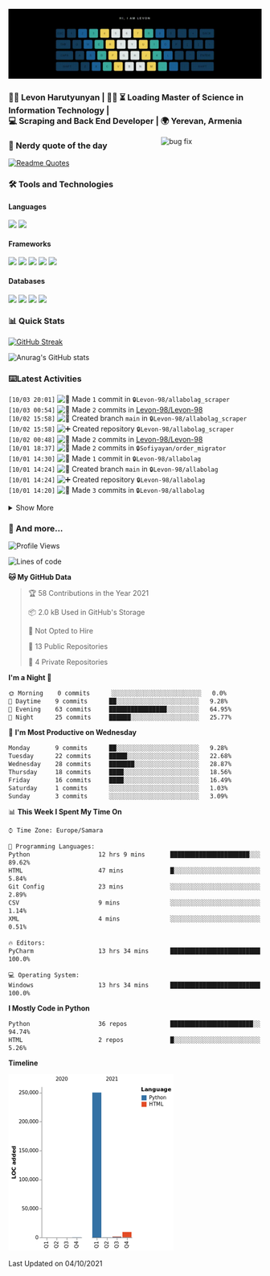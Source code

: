 <p align="center">
  <img src="readme_media/github.gif" alt="Hi, I am Levon" />
</p>

<h3>
👨‍💻 Levon Harutyunyan | 👨‍🎓 ⏳ Loading Master of Science in Information Technology | <br/>
💻 Scraping and Back End Developer | 🌍 Yerevan, Armenia
</h3>

<img src="https://media.giphy.com/media/2KAGlmkPywhZS/giphy.gif?cid=790b761109582f7f1cf7751f349ad942adf32042d389c473&rid=giphy.gif" alt="bug fix" align="right" width="200" height="auto" />

### 🤔 Nerdy quote of the day

[![Readme Quotes](https://quotes-github-readme.vercel.app/api?type=horizontal&theme=tokyonight)](https://github.com/piyushsuthar/github-readme-quotes)

### 🛠️ Tools and Technologies 

#### Languages

<code><img height="30" src="https://img.shields.io/badge/python-3670A0?style=for-the-badge&logo=python&logoColor=ffdd54"></code>
<code><img height="30" src="https://img.shields.io/badge/c++-%2300599C.svg?style=for-the-badge&logo=c%2B%2B&logoColor=white"></code>

#### Frameworks

<code><img height="30" src="https://img.shields.io/badge/django-%23092E20.svg?style=for-the-badge&logo=django&logoColor=white"></code>
<code><img height="30" src="https://img.shields.io/badge/DJANGO-REST-ff1709?style=for-the-badge&logo=django&logoColor=white&color=ff1709&labelColor=gray"></code>
<code><img height="30" src="https://img.shields.io/badge/flask-%23000.svg?style=for-the-badge&logo=flask&logoColor=white"></code>
<code><img height="30" src="https://img.shields.io/badge/-Selenium-brightgreen"></code>
<code><img height="30" src="https://img.shields.io/badge/-Scrapy-green"></code>

#### Databases

<code><img height="30" src="https://img.shields.io/badge/postgres-%23316192.svg?style=for-the-badge&logo=postgresql&logoColor=white"></code>
<code><img height="30" src="https://img.shields.io/badge/sqlite-%2307405e.svg?style=for-the-badge&logo=sqlite&logoColor=white"></code>
<code><img height="30" src="https://img.shields.io/badge/MongoDB-%234ea94b.svg?style=for-the-badge&logo=mongodb&logoColor=white"></code>
<code><img height="30" src="https://img.shields.io/badge/redis-%23DD0031.svg?style=for-the-badge&logo=redis&logoColor=white"></code>

### 📊 Quick Stats

[![GitHub Streak](https://github-readme-streak-stats.herokuapp.com/?user=Levon-98&theme=tokyonight_duo)](https://git.io/streak-stats)

![Anurag's GitHub stats](https://github-readme-stats.vercel.app/api?username=Levon-98&show_icons=true&theme=tokyonight)

### ⌨️Latest Activities

<!--START_SECTION:activity-->
`[10/03 20:01]` <img alt="📝" src="https://github.com/cheesits456/github-activity-readme/raw/master/icons/commit.png" align="top" height="18"> Made `1` commit in <span title="Private Repo">`🔒Levon-98/allabolag_scraper`</span>  
`[10/03 00:54]` <img alt="📝" src="https://github.com/cheesits456/github-activity-readme/raw/master/icons/commit.png" align="top" height="18"> Made `2` commits in [Levon-98/Levon-98](https://github.com/Levon-98/Levon-98)  
`[10/02 15:58]` <img alt="📂" src="https://github.com/cheesits456/github-activity-readme/raw/master/icons/create-branch.png" align="top" height="18"> Created branch `main` in <span title="Private Repo">`🔒Levon-98/allabolag_scraper`</span>  
`[10/02 15:58]` <img alt="➕" src="https://github.com/cheesits456/github-activity-readme/raw/master/icons/create-repo.png" align="top" height="18"> Created repository <span title="Private Repo">`🔒Levon-98/allabolag_scraper`</span>  
`[10/02 00:48]` <img alt="📝" src="https://github.com/cheesits456/github-activity-readme/raw/master/icons/commit.png" align="top" height="18"> Made `2` commits in [Levon-98/Levon-98](https://github.com/Levon-98/Levon-98)  
`[10/01 18:37]` <img alt="📝" src="https://github.com/cheesits456/github-activity-readme/raw/master/icons/commit.png" align="top" height="18"> Made `2` commits in <span title="Private Repo">`🔒Sofiyayan/order_migrator`</span>  
`[10/01 14:30]` <img alt="📝" src="https://github.com/cheesits456/github-activity-readme/raw/master/icons/commit.png" align="top" height="18"> Made `1` commit in <span title="Private Repo">`🔒Levon-98/allabolag`</span>  
`[10/01 14:24]` <img alt="📂" src="https://github.com/cheesits456/github-activity-readme/raw/master/icons/create-branch.png" align="top" height="18"> Created branch `main` in <span title="Private Repo">`🔒Levon-98/allabolag`</span>  
`[10/01 14:24]` <img alt="➕" src="https://github.com/cheesits456/github-activity-readme/raw/master/icons/create-repo.png" align="top" height="18"> Created repository <span title="Private Repo">`🔒Levon-98/allabolag`</span>  
`[10/01 14:20]` <img alt="📝" src="https://github.com/cheesits456/github-activity-readme/raw/master/icons/commit.png" align="top" height="18"> Made `3` commits in <span title="Private Repo">`🔒Levon-98/allabolag`</span>  

<details><summary>Show More</summary>

`[10/01 13:39]` <img alt="📂" src="https://github.com/cheesits456/github-activity-readme/raw/master/icons/create-branch.png" align="top" height="18"> Created branch `main` in <span title="Private Repo">`🔒Levon-98/allabolag`</span>  
`[10/01 13:39]` <img alt="➕" src="https://github.com/cheesits456/github-activity-readme/raw/master/icons/create-repo.png" align="top" height="18"> Created repository <span title="Private Repo">`🔒Levon-98/allabolag`</span>  
`[10/01 00:52]` <img alt="📝" src="https://github.com/cheesits456/github-activity-readme/raw/master/icons/commit.png" align="top" height="18"> Made `2` commits in [Levon-98/Levon-98](https://github.com/Levon-98/Levon-98)  
`[09/30 19:43]` <img alt="📝" src="https://github.com/cheesits456/github-activity-readme/raw/master/icons/commit.png" align="top" height="18"> Made `3` commits in <span title="Private Repo">`🔒Sofiyayan/order_migrator`</span>  
`[09/30 11:09]` <img alt="⭐" src="https://github.com/cheesits456/github-activity-readme/raw/master/icons/star.png" align="top" height="18"> Starred [danielgatis/rembg](https://github.com/danielgatis/rembg)  
`[09/30 09:59]` <img alt="📝" src="https://github.com/cheesits456/github-activity-readme/raw/master/icons/commit.png" align="top" height="18"> Made `1` commit in <span title="Private Repo">`🔒Sofiyayan/order_migrator`</span>  
`[09/30 00:53]` <img alt="📝" src="https://github.com/cheesits456/github-activity-readme/raw/master/icons/commit.png" align="top" height="18"> Made `2` commits in [Levon-98/Levon-98](https://github.com/Levon-98/Levon-98)  
`[09/29 21:17]` <img alt="📝" src="https://github.com/cheesits456/github-activity-readme/raw/master/icons/commit.png" align="top" height="18"> Made `4` commits in <span title="Private Repo">`🔒Sofiyayan/order_migrator`</span>  
`[09/29 00:47]` <img alt="📝" src="https://github.com/cheesits456/github-activity-readme/raw/master/icons/commit.png" align="top" height="18"> Made `21` commits in [Levon-98/Levon-98](https://github.com/Levon-98/Levon-98)  
`[09/28 14:38]` <img alt="⭐" src="https://github.com/cheesits456/github-activity-readme/raw/master/icons/star.png" align="top" height="18"> Starred [Sofiyayan/Sofiyayan](https://github.com/Sofiyayan/Sofiyayan)  
`[09/28 14:28]` <img alt="📂" src="https://github.com/cheesits456/github-activity-readme/raw/master/icons/create-branch.png" align="top" height="18"> Created branch [`main`](https://github.com/Levon-98/Levon-98/tree/main) in [Levon-98/Levon-98](https://github.com/Levon-98/Levon-98)  
`[09/28 14:28]` <img alt="➕" src="https://github.com/cheesits456/github-activity-readme/raw/master/icons/create-repo.png" align="top" height="18"> Created repository [Levon-98/Levon-98](https://github.com/Levon-98/Levon-98)  
`[09/27 16:31]` <img alt="📝" src="https://github.com/cheesits456/github-activity-readme/raw/master/icons/commit.png" align="top" height="18"> Made `4` commits in <span title="Private Repo">`🔒Sofiyayan/order_migrator`</span>  
`[09/24 11:06]` <img alt="📝" src="https://github.com/cheesits456/github-activity-readme/raw/master/icons/commit.png" align="top" height="18"> Made `5` commits in [Levon-98/Levon-98](https://github.com/Levon-98/Levon-98)  
`[09/24 10:49]` <img alt="📂" src="https://github.com/cheesits456/github-activity-readme/raw/master/icons/create-branch.png" align="top" height="18"> Created branch [`main`](https://github.com/Levon-98/Levon-98/tree/main) in [Levon-98/Levon-98](https://github.com/Levon-98/Levon-98)  
`[09/24 10:49]` <img alt="➕" src="https://github.com/cheesits456/github-activity-readme/raw/master/icons/create-repo.png" align="top" height="18"> Created repository [Levon-98/Levon-98](https://github.com/Levon-98/Levon-98)  
`[09/24 10:48]` <img alt="📝" src="https://github.com/cheesits456/github-activity-readme/raw/master/icons/commit.png" align="top" height="18"> Made `2` commits in [Levon-98/Levon-98](https://github.com/Levon-98/Levon-98)  
`[09/24 10:33]` <img alt="📂" src="https://github.com/cheesits456/github-activity-readme/raw/master/icons/create-branch.png" align="top" height="18"> Created branch [`main`](https://github.com/Levon-98/Levon-98/tree/main) in [Levon-98/Levon-98](https://github.com/Levon-98/Levon-98)  
`[09/24 10:33]` <img alt="➕" src="https://github.com/cheesits456/github-activity-readme/raw/master/icons/create-repo.png" align="top" height="18"> Created repository [Levon-98/Levon-98](https://github.com/Levon-98/Levon-98)  
`[08/31 20:10]` <img alt="✅" src="https://github.com/cheesits456/github-activity-readme/raw/master/icons/pr-open.png" align="top" height="18"> Opened PR `#1` in <span title="Private Repo">`🔒vimshetsyan/Python_Lvl_1_Victoria_Mshetsyan`</span>  
`[08/31 20:10]` <img alt="📝" src="https://github.com/cheesits456/github-activity-readme/raw/master/icons/commit.png" align="top" height="18"> Made `2` commits in <span title="Private Repo">`🔒Levon-98/Python_Lvl_1_Victoria_Mshetsyan`</span>  
`[08/31 17:47]` <img alt="🍴" src="https://github.com/cheesits456/github-activity-readme/raw/master/icons/fork.png" align="top" height="18"> Forked <span title="Private Repo">`🔒vimshetsyan/Python_Lvl_1_Victoria_Mshetsyan`</span> to <span title="Private Repo">`🔒Levon-98/Python_Lvl_1_Victoria_Mshetsyan`</span>  
`[08/31 17:45]` <img alt="✅" src="https://github.com/cheesits456/github-activity-readme/raw/master/icons/pr-open.png" align="top" height="18"> Opened PR `#1` in <span title="Private Repo">`🔒Kulijanyan/Python_Lvl_1_Kulijanyan_Georgi`</span>  
`[08/31 17:43]` <img alt="📝" src="https://github.com/cheesits456/github-activity-readme/raw/master/icons/commit.png" align="top" height="18"> Made `1` commit in <span title="Private Repo">`🔒Levon-98/Python_Lvl_1_Kulijanyan_Georgi`</span>  
`[08/31 17:34]` <img alt="🍴" src="https://github.com/cheesits456/github-activity-readme/raw/master/icons/fork.png" align="top" height="18"> Forked <span title="Private Repo">`🔒Kulijanyan/Python_Lvl_1_Kulijanyan_Georgi`</span> to <span title="Private Repo">`🔒Levon-98/Python_Lvl_1_Kulijanyan_Georgi`</span>  
`[08/31 17:29]` <img alt="✅" src="https://github.com/cheesits456/github-activity-readme/raw/master/icons/pr-open.png" align="top" height="18"> Opened PR `#1` in <span title="Private Repo">`🔒artakavetyan81/Python_Lvl_1_Artak_Avetyan`</span>  
`[08/31 17:25]` <img alt="📝" src="https://github.com/cheesits456/github-activity-readme/raw/master/icons/commit.png" align="top" height="18"> Made `1` commit in <span title="Private Repo">`🔒Levon-98/Python_Lvl_1_Artak_Avetyan`</span>  
`[08/31 17:13]` <img alt="🍴" src="https://github.com/cheesits456/github-activity-readme/raw/master/icons/fork.png" align="top" height="18"> Forked <span title="Private Repo">`🔒artakavetyan81/Python_Lvl_1_Artak_Avetyan`</span> to <span title="Private Repo">`🔒Levon-98/Python_Lvl_1_Artak_Avetyan`</span>  
`[08/31 16:51]` <img alt="✅" src="https://github.com/cheesits456/github-activity-readme/raw/master/icons/pr-open.png" align="top" height="18"> Opened PR `#1` in <span title="Private Repo">`🔒arkadisafaryan/Python_Lvl_1_Arkadi_Safaryan`</span>  
`[08/31 16:48]` <img alt="📝" src="https://github.com/cheesits456/github-activity-readme/raw/master/icons/commit.png" align="top" height="18"> Made `1` commit in <span title="Private Repo">`🔒Levon-98/Python_Lvl_1_Arkadi_Safaryan`</span>  
`[08/31 16:35]` <img alt="🍴" src="https://github.com/cheesits456/github-activity-readme/raw/master/icons/fork.png" align="top" height="18"> Forked <span title="Private Repo">`🔒arkadisafaryan/Python_Lvl_1_Arkadi_Safaryan`</span> to <span title="Private Repo">`🔒Levon-98/Python_Lvl_1_Arkadi_Safaryan`</span>  
`[08/31 16:33]` <img alt="🗣" src="https://github.com/cheesits456/github-activity-readme/raw/master/icons/comment.png" align="top" height="18"> Commented on `a381df3` in <span title="Private Repo">`🔒Levon-98/Python_Lvl1_Aram_Ramazyan`</span>  
`[08/31 16:25]` <img alt="🗣" src="https://github.com/cheesits456/github-activity-readme/raw/master/icons/comment.png" align="top" height="18"> Commented on `a381df3` in <span title="Private Repo">`🔒Levon-98/Python_Lvl1_Aram_Ramazyan`</span>  
`[08/31 16:23]` <img alt="🗣" src="https://github.com/cheesits456/github-activity-readme/raw/master/icons/comment.png" align="top" height="18"> Commented on `a381df3` in <span title="Private Repo">`🔒Levon-98/Python_Lvl1_Aram_Ramazyan`</span>  
`[08/31 16:13]` <img alt="🗣" src="https://github.com/cheesits456/github-activity-readme/raw/master/icons/comment.png" align="top" height="18"> Commented on `a381df3` in <span title="Private Repo">`🔒Levon-98/Python_Lvl1_Aram_Ramazyan`</span>  
`[08/31 16:13]` <img alt="🗣" src="https://github.com/cheesits456/github-activity-readme/raw/master/icons/comment.png" align="top" height="18"> Commented on `a381df3` in <span title="Private Repo">`🔒Levon-98/Python_Lvl1_Aram_Ramazyan`</span>  
`[08/31 16:11]` <img alt="🗣" src="https://github.com/cheesits456/github-activity-readme/raw/master/icons/comment.png" align="top" height="18"> Commented on `a381df3` in <span title="Private Repo">`🔒Levon-98/Python_Lvl1_Aram_Ramazyan`</span>  
`[08/31 16:10]` <img alt="🗣" src="https://github.com/cheesits456/github-activity-readme/raw/master/icons/comment.png" align="top" height="18"> Commented on `a381df3` in <span title="Private Repo">`🔒Levon-98/Python_Lvl1_Aram_Ramazyan`</span>  
`[08/31 16:09]` <img alt="🗣" src="https://github.com/cheesits456/github-activity-readme/raw/master/icons/comment.png" align="top" height="18"> Commented on `a381df3` in <span title="Private Repo">`🔒Levon-98/Python_Lvl1_Aram_Ramazyan`</span>  
`[08/31 16:07]` <img alt="✅" src="https://github.com/cheesits456/github-activity-readme/raw/master/icons/pr-open.png" align="top" height="18"> Opened PR `#2` in <span title="Private Repo">`🔒Alien4you/Python_Lvl1_Aram_Ramazyan`</span>  
`[08/31 16:06]` <img alt="📝" src="https://github.com/cheesits456/github-activity-readme/raw/master/icons/commit.png" align="top" height="18"> Made `1` commit in <span title="Private Repo">`🔒Levon-98/Python_Lvl1_Aram_Ramazyan`</span>  
`[08/31 15:54]` <img alt="🍴" src="https://github.com/cheesits456/github-activity-readme/raw/master/icons/fork.png" align="top" height="18"> Forked <span title="Private Repo">`🔒Alien4you/Python_Lvl1_Aram_Ramazyan`</span> to <span title="Private Repo">`🔒Levon-98/Python_Lvl1_Aram_Ramazyan`</span>  
`[08/31 14:04]` <img alt="🗣" src="https://github.com/cheesits456/github-activity-readme/raw/master/icons/comment.png" align="top" height="18"> Commented on `a1048df` in <span title="Private Repo">`🔒Levon-98/Python-lvl-1_Andranik_Voskanyan`</span>  
`[08/31 14:03]` <img alt="🗣" src="https://github.com/cheesits456/github-activity-readme/raw/master/icons/comment.png" align="top" height="18"> Commented on `a1048df` in <span title="Private Repo">`🔒Levon-98/Python-lvl-1_Andranik_Voskanyan`</span>  
`[08/31 14:02]` <img alt="🗣" src="https://github.com/cheesits456/github-activity-readme/raw/master/icons/comment.png" align="top" height="18"> Commented on `a1048df` in <span title="Private Repo">`🔒Levon-98/Python-lvl-1_Andranik_Voskanyan`</span>  
`[08/31 13:59]` <img alt="🗣" src="https://github.com/cheesits456/github-activity-readme/raw/master/icons/comment.png" align="top" height="18"> Commented on `a1048df` in <span title="Private Repo">`🔒Levon-98/Python-lvl-1_Andranik_Voskanyan`</span>  
`[08/31 13:56]` <img alt="🗣" src="https://github.com/cheesits456/github-activity-readme/raw/master/icons/comment.png" align="top" height="18"> Commented on `a1048df` in <span title="Private Repo">`🔒Levon-98/Python-lvl-1_Andranik_Voskanyan`</span>  
`[08/31 13:56]` <img alt="🗣" src="https://github.com/cheesits456/github-activity-readme/raw/master/icons/comment.png" align="top" height="18"> Commented on `a1048df` in <span title="Private Repo">`🔒Levon-98/Python-lvl-1_Andranik_Voskanyan`</span>  
`[08/31 13:56]` <img alt="🗣" src="https://github.com/cheesits456/github-activity-readme/raw/master/icons/comment.png" align="top" height="18"> Commented on `a1048df` in <span title="Private Repo">`🔒Levon-98/Python-lvl-1_Andranik_Voskanyan`</span>  
`[08/31 13:55]` <img alt="✅" src="https://github.com/cheesits456/github-activity-readme/raw/master/icons/pr-open.png" align="top" height="18"> Opened PR `#1` in <span title="Private Repo">`🔒AndranikVoskanyan/Python-lvl-1_Andranik_Voskanyan`</span>  
`[08/31 13:53]` <img alt="📝" src="https://github.com/cheesits456/github-activity-readme/raw/master/icons/commit.png" align="top" height="18"> Made `1` commit in <span title="Private Repo">`🔒Levon-98/Python-lvl-1_Andranik_Voskanyan`</span>  
`[08/31 13:36]` <img alt="🍴" src="https://github.com/cheesits456/github-activity-readme/raw/master/icons/fork.png" align="top" height="18"> Forked <span title="Private Repo">`🔒AndranikVoskanyan/Python-lvl-1_Andranik_Voskanyan`</span> to <span title="Private Repo">`🔒Levon-98/Python-lvl-1_Andranik_Voskanyan`</span>  
`[08/31 13:34]` <img alt="❌" src="https://github.com/cheesits456/github-activity-readme/raw/master/icons/pr-close.png" align="top" height="18"> Closed PR `#1` in <span title="Private Repo">`🔒Levon-98/alo_grant`</span>  
`[08/31 13:23]` <img alt="📂" src="https://github.com/cheesits456/github-activity-readme/raw/master/icons/create-branch.png" align="top" height="18"> Created branch `main` in <span title="Private Repo">`🔒Levon-98/alo_grant`</span>  
`[08/18 11:20]` <img alt="📂" src="https://github.com/cheesits456/github-activity-readme/raw/master/icons/create-branch.png" align="top" height="18"> Created branch `master` in <span title="Private Repo">`🔒Levon-98/google_spidre`</span>  
`[08/18 11:12]` <img alt="➕" src="https://github.com/cheesits456/github-activity-readme/raw/master/icons/create-repo.png" align="top" height="18"> Created repository <span title="Private Repo">`🔒Levon-98/google_spidre`</span>  
`[08/17 14:02]` <img alt="📂" src="https://github.com/cheesits456/github-activity-readme/raw/master/icons/create-branch.png" align="top" height="18"> Created branch `try` in <span title="Private Repo">`🔒Levon-98/stadium_book`</span>  
`[08/17 14:00]` <img alt="📂" src="https://github.com/cheesits456/github-activity-readme/raw/master/icons/create-branch.png" align="top" height="18"> Created branch `master` in <span title="Private Repo">`🔒Levon-98/stadium_book`</span>  
`[08/17 13:45]` <img alt="➕" src="https://github.com/cheesits456/github-activity-readme/raw/master/icons/create-repo.png" align="top" height="18"> Created repository <span title="Private Repo">`🔒Levon-98/stadium_book`</span>  

</details>
<!--END_SECTION:activity-->

### 📜 And more...

<!--START_SECTION:waka-->
![Profile Views](http://img.shields.io/badge/Profile%20Views-44-blue)

![Lines of code](https://img.shields.io/badge/From%20Hello%20World%20I%27ve%20Written-261537%20lines%20of%20code-blue)

**🐱 My GitHub Data** 

> 🏆 58 Contributions in the Year 2021
 > 
> 📦 2.0 kB Used in GitHub's Storage 
 > 
> 🚫 Not Opted to Hire
 > 
> 📜 13 Public Repositories 
 > 
> 🔑 4 Private Repositories  
 > 
**I'm a Night 🦉** 

```text
🌞 Morning    0 commits      ░░░░░░░░░░░░░░░░░░░░░░░░░   0.0% 
🌆 Daytime    9 commits      ██░░░░░░░░░░░░░░░░░░░░░░░   9.28% 
🌃 Evening    63 commits     ████████████████░░░░░░░░░   64.95% 
🌙 Night      25 commits     ██████░░░░░░░░░░░░░░░░░░░   25.77%

```
📅 **I'm Most Productive on Wednesday** 

```text
Monday       9 commits      ██░░░░░░░░░░░░░░░░░░░░░░░   9.28% 
Tuesday      22 commits     █████░░░░░░░░░░░░░░░░░░░░   22.68% 
Wednesday    28 commits     ███████░░░░░░░░░░░░░░░░░░   28.87% 
Thursday     18 commits     ████░░░░░░░░░░░░░░░░░░░░░   18.56% 
Friday       16 commits     ████░░░░░░░░░░░░░░░░░░░░░   16.49% 
Saturday     1 commits      ░░░░░░░░░░░░░░░░░░░░░░░░░   1.03% 
Sunday       3 commits      ░░░░░░░░░░░░░░░░░░░░░░░░░   3.09%

```


📊 **This Week I Spent My Time On** 

```text
⌚︎ Time Zone: Europe/Samara

💬 Programming Languages: 
Python                   12 hrs 9 mins       ██████████████████████░░░   89.62% 
HTML                     47 mins             █░░░░░░░░░░░░░░░░░░░░░░░░   5.84% 
Git Config               23 mins             ░░░░░░░░░░░░░░░░░░░░░░░░░   2.89% 
CSV                      9 mins              ░░░░░░░░░░░░░░░░░░░░░░░░░   1.14% 
XML                      4 mins              ░░░░░░░░░░░░░░░░░░░░░░░░░   0.51%

🔥 Editors: 
PyCharm                  13 hrs 34 mins      █████████████████████████   100.0%

💻 Operating System: 
Windows                  13 hrs 34 mins      █████████████████████████   100.0%

```

**I Mostly Code in Python** 

```text
Python                   36 repos            ███████████████████████░░   94.74% 
HTML                     2 repos             █░░░░░░░░░░░░░░░░░░░░░░░░   5.26%

```


**Timeline**

![Chart not found](https://raw.githubusercontent.com/Levon-98/Levon-98/main/charts/bar_graph.png) 


 Last Updated on 04/10/2021
<!--END_SECTION:waka-->


<!--
**Levon-98/Levon-98** is a ✨ _special_ ✨ repository because its `README.md` (this file) appears on your GitHub profile.

Here are some ideas to get you started:

- 🔭 I’m currently working on ...
- 🌱 I’m currently learning ...
- 👯 I’m looking to collaborate on ...
- 🤔 I’m looking for help with ...
- 💬 Ask me about ...
- 📫 How to reach me: ...
- 😄 Pronouns: ...
- ⚡ Fun fact: ...
-->
